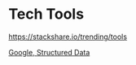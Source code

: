 # Tech Tools

https://stackshare.io/trending/tools

[Google, Structured Data](https://search.google.com/structured-data/testing-tool/#url=engeers.my)


